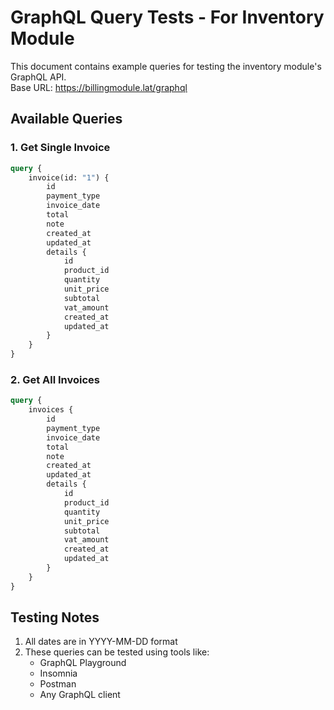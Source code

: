 # GraphQL Query Tests - For Inventory Module

This document contains example queries for testing the inventory module's GraphQL API.  
Base URL: https://billingmodule.lat/graphql  

## Available Queries

### 1. Get Single Invoice

```graphql
query {
    invoice(id: "1") {
        id
        payment_type
        invoice_date
        total
        note
        created_at
        updated_at
        details {
            id
            product_id
            quantity
            unit_price
            subtotal
            vat_amount
            created_at
            updated_at
        }
    }
}
```

### 2. Get All Invoices

```graphql
query {
    invoices {
        id
        payment_type
        invoice_date
        total
        note
        created_at
        updated_at
        details {
            id
            product_id
            quantity
            unit_price
            subtotal
            vat_amount
            created_at
            updated_at
        }
    }
}
```

## Testing Notes

1. All dates are in YYYY-MM-DD format
2. These queries can be tested using tools like:
    - GraphQL Playground
    - Insomnia
    - Postman
    - Any GraphQL client
